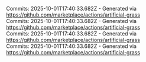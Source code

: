 Commits: 2025-10-01T17:40:33.682Z - Generated via https://github.com/marketplace/actions/artificial-grass
<br>
Commits: 2025-10-01T17:40:33.682Z - Generated via https://github.com/marketplace/actions/artificial-grass
<br>
Commits: 2025-10-01T17:40:33.682Z - Generated via https://github.com/marketplace/actions/artificial-grass
<br>
Commits: 2025-10-01T17:40:33.682Z - Generated via https://github.com/marketplace/actions/artificial-grass
<br>
